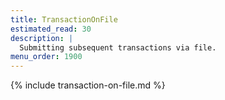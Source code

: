 ```yaml
---
title: TransactionOnFile
estimated_read: 30
description: |
  Submitting subsequent transactions via file.
menu_order: 1900
---
```


{% include transaction-on-file.md %}
